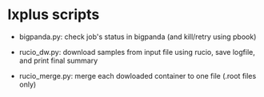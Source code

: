 # lxplus scripts

- bigpanda.py: check job's status in bigpanda (and kill/retry using pbook)

- rucio_dw.py: download samples from input file using rucio, save logfile, and print final summary

- rucio_merge.py: merge each dowloaded container to one file (.root files only)
